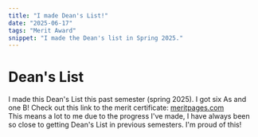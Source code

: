 ```yaml
---
title: "I made Dean's List!"
date: "2025-06-17"
tags: "Merit Award"
snippet: "I made the Dean's list in Spring 2025."
---
```

# Dean's List
I made this Dean's List this past semester (spring 2025). I got six As and one B! 
Check out this link to the merit certificate: <a href="https://meritpages.com/certificates/4gTMwkTM8dzNwEjM5AjNxw3N4AjMwADO/show_public">meritpages.com</a>  
This means a lot to me due to the progress I've made, I have always been so close to getting Dean's List in previous semesters. I'm proud of this!